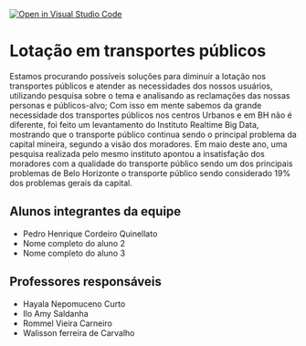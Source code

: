 [![Open in Visual Studio Code](https://classroom.github.com/assets/open-in-vscode-2e0aaae1b6195c2367325f4f02e2d04e9abb55f0b24a779b69b11b9e10269abc.svg)](https://classroom.github.com/online_ide?assignment_repo_id=15990049&assignment_repo_type=AssignmentRepo)
# Lotação em transportes públicos 

Estamos procurando possíveis soluções para diminuir a lotação nos transportes públicos e atender as necessidades dos nossos usuários, utilizando pesquisa sobre o tema e analisando as reclamações das nossas personas e públicos-alvo; Com isso em mente sabemos da grande necessidade dos transportes públicos nos centros Urbanos e em BH não é diferente, foi feito um levantamento do Instituto Realtime Big Data, mostrando que o transporte público continua sendo o principal problema da capital mineira, segundo a visão dos moradores. Em maio deste ano, uma pesquisa realizada pelo mesmo instituto apontou a insatisfação dos moradores com a qualidade do transporte público sendo um dos principais problemas de Belo Horizonte o transporte público sendo considerado 19% dos problemas gerais da capital.

## Alunos integrantes da equipe

* Pedro Henrique Cordeiro Quinellato
* Nome completo do aluno 2
* Nome completo do aluno 3

## Professores responsáveis

* Hayala Nepomuceno Curto
* Ilo Amy Saldanha
* Rommel Vieira Carneiro
* Walisson ferreira de Carvalho
 